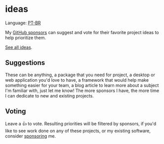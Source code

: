 # ideas

Language: <a href="readme-pt.md" >PT-BR</a>

My [GitHub sponsors](https://github.com/sponsors/melchisedech333) can suggest and vote for their favorite project ideas to help prioritize them.

[See all ideas](https://github.com/melchisedech333/ideas/issues).


## Suggestions

These can be anything, a package that you need for project, a desktop or web application you'd love to have, a framework that would help make something easier for your team, a blog article to learn more about a subject I'm familiar with, just let me know! The more sponsors I have, the more time I can dedicate to new and existing projects.

## Voting

Leave a :thumbsup: to vote. Resulting priorities will be filtered by sponsors, if you'd like to see work done on any of these projects, or my existing software, consider [sponsoring](https://github.com/sponsors/melchisedech333) me.